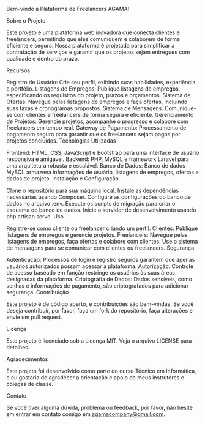 Bem-vindo à Plataforma de Freelancers AGAMA!

Sobre o Projeto

Este projeto é uma plataforma web inovadora que conecta clientes e freelancers, permitindo que eles comuniquem e colaborem de forma eficiente e segura. Nossa plataforma é projetada para simplificar a contratação de serviços e garantir que os projetos sejam entregues com qualidade e dentro do prazo.

Recursos

Registro de Usuário: Crie seu perfil, exibindo suas habilidades, experiência e portfólio.
Listagens de Empregos: Publique listagens de empregos, especificando os requisitos do projeto, prazos e orçamentos.
Sistema de Ofertas: Navegue pelas listagens de empregos e faça ofertas, incluindo suas taxas e cronogramas propostos.
Sistema de Mensagens: Comunique-se com clientes e freelancers de forma segura e eficiente.
Gerenciamento de Projetos: Gerencie projetos, acompanhe o progresso e colabore com freelancers em tempo real.
Gateway de Pagamento: Processamento de pagamento seguro para garantir que os freelancers sejam pagos por projetos concluídos.
Tecnologias Utilizadas

Frontend: HTML, CSS, JavaScript e Bootstrap para uma interface de usuário responsiva e amigável.
Backend: PHP, MySQL e framework Laravel para uma arquitetura robusta e escalável.
Banco de Dados: Banco de dados MySQL armazena informações de usuário, listagens de empregos, ofertas e dados de projeto.
Instalação e Configuração

Clone o repositório para sua máquina local.
Instale as dependências necessárias usando Composer.
Configure as configurações do banco de dados no arquivo .env.
Execute os scripts de migração para criar o esquema do banco de dados.
Inicie o servidor de desenvolvimento usando php artisan serve.
Uso

Registre-se como cliente ou freelancer criando um perfil.
Clientes: Publique listagens de empregos e gerencie projetos.
Freelancers: Navegue pelas listagens de empregos, faça ofertas e colabore com clientes.
Use o sistema de mensagens para se comunicar com clientes ou freelancers.
Segurança

Autenticação: Processos de login e registro seguros garantem que apenas usuários autorizados possam acessar a plataforma.
Autorização: Controle de acesso baseado em função restringe os usuários às suas áreas designadas da plataforma.
Criptografia de Dados: Dados sensíveis, como senhas e informações de pagamento, são criptografados para adicionar segurança.
Contribuição

Este projeto é de código aberto, e contribuições são bem-vindas. Se você deseja contribuir, por favor, faça um fork do repositório, faça alterações e envie um pull request.

Licença

Este projeto é licenciado sob a Licença MIT. Veja o arquivo LICENSE para detalhes.

Agradecimentos

Este projeto foi desenvolvido como parte do curso Técnico em Informática, e eu gostaria de agradecer a orientação e apoio de meus instrutores e colegas de classe.

Contato

Se você tiver alguma dúvida, problema ou feedback, por favor, não hesite em entrar em contato comigo em agamacompany@gmail.com.
